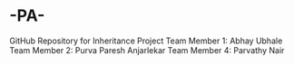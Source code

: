 # -PA-
GitHub Repository for Inheritance Project
Team Member 1: Abhay Ubhale
Team Member 2: Purva Paresh Anjarlekar
Team Member 4: Parvathy Nair
